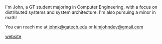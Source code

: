 I'm John, a GT student majoring in Computer Engineering, with a focus on distributed systems and system architecture. I'm also pursuing a minor in math!


You can reach me at johnk@gatech.edu or kimjohndev@gmail.com

[website](https://johnkimo5.github.io/)

